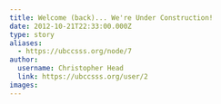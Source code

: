 ```yaml
---
title: Welcome (back)... We're Under Construction! 
date: 2012-10-21T22:33:00.000Z
type: story
aliases:
  - https://ubccsss.org/node/7
author:
  username: Christopher Head
  link: https://ubccsss.org/user/2
images:
---
```


